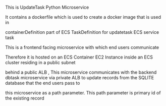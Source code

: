 This is UpdateTask Python Microservice

It contains a dockerfile which is used to create a docker image that is used in

containerDefinition part of ECS TaskDefinition for updatetask ECS service task

This is a frontend facing microservice with which end users communicate

Therefore it is hosted on an ECS Container EC2 Instance inside an ECS cluster residing in a public subnet

behind a public ALB , This microservice communicates with the backend dbtask microservice via private ALB to update records from the SQLITE database that the end users pass to

this microservice as a path parameter. This path parameter is primary id of the existing record
